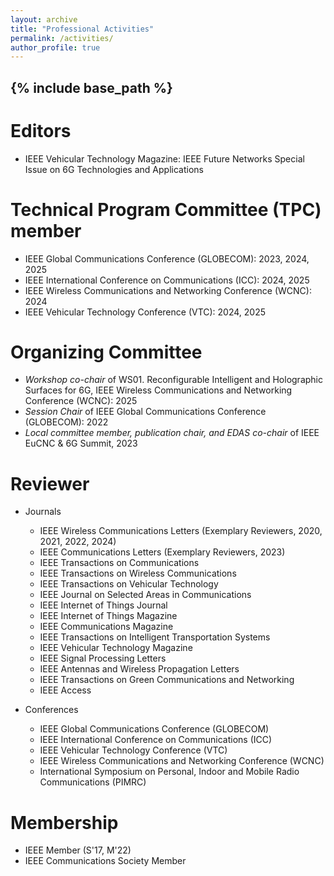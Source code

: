 ```yaml
---
layout: archive
title: "Professional Activities"
permalink: /activities/
author_profile: true
---
```


{% include base_path %}
---

# Editors
* IEEE Vehicular Technology Magazine: IEEE Future Networks Special Issue on 6G Technologies and Applications

# Technical Program Committee (TPC) member
* IEEE Global Communications Conference (GLOBECOM): 2023, 2024, 2025
* IEEE International Conference on Communications (ICC): 2024, 2025
* IEEE Wireless Communications and Networking Conference (WCNC): 2024
* IEEE Vehicular Technology Conference (VTC): 2024, 2025


# Organizing Committee
* *Workshop co-chair* of WS01. Reconfigurable Intelligent and Holographic Surfaces for 6G, IEEE Wireless Communications and Networking Conference (WCNC): 2025
* *Session Chair* of IEEE Global Communications Conference (GLOBECOM): 2022
* *Local committee member, publication chair, and EDAS co-chair* of IEEE EuCNC & 6G Summit, 2023


# Reviewer
* Journals
  - IEEE Wireless Communications Letters (Exemplary Reviewers, 2020, 2021, 2022, 2024)
  - IEEE Communications Letters (Exemplary Reviewers, 2023)
  - IEEE Transactions on Communications
  - IEEE Transactions on Wireless Communications
  - IEEE Transactions on Vehicular Technology
  - IEEE Journal on Selected Areas in Communications
  - IEEE Internet of Things Journal
  - IEEE Internet of Things Magazine
  - IEEE Communications Magazine
  - IEEE Transactions on Intelligent Transportation Systems
  - IEEE Vehicular Technology Magazine
  - IEEE Signal Processing Letters
  - IEEE Antennas and Wireless Propagation Letters
  - IEEE Transactions on Green Communications and Networking
  - IEEE Access
  
* Conferences
  - IEEE Global Communications Conference (GLOBECOM)
  - IEEE International Conference on Communications (ICC)
  - IEEE Vehicular Technology Conference (VTC)
  - IEEE Wireless Communications and Networking Conference (WCNC)
  - International Symposium on Personal, Indoor and Mobile Radio Communications (PIMRC)


# Membership
* IEEE Member (S'17, M'22)
* IEEE Communications Society Member


